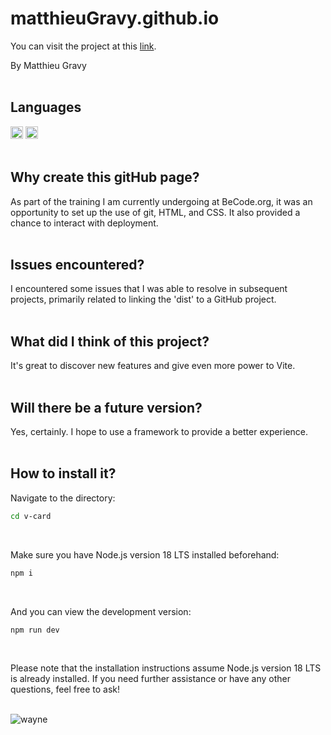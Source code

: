 # matthieuGravy.github.io
You can visit the project at this [link](https://matthieugravy.github.io/).

By Matthieu Gravy
<br/>
<br/>
## Languages
<img height="20px" src="https://img.shields.io/badge/Sass-CC6699?style=for-the-badge&logo=sass&logoColor=white" alt="sass" title="sass"/> <img height="20px" src="https://img.shields.io/badge/HTML5-E34F26?style=for-the-badge&logo=html5&logoColor=white" alt="html" title="html"/>
<br/>
<br/>
## Why create this gitHub page?
As part of the training I am currently undergoing at BeCode.org, it was an opportunity to set up the use of git, HTML, and CSS. It also provided a chance to interact with deployment.
<br/>
<br/>
## Issues encountered?
I encountered some issues that I was able to resolve in subsequent projects, primarily related to linking the 'dist' to a GitHub project. 
<br/>
<br/>
## What did I think of this project?
It's great to discover new features and give even more power to Vite.
<br/>
<br/>
## Will there be a future version?
Yes, certainly. I hope to use a framework to provide a better experience.
<br/>
<br/>
## How to install it? 
Navigate to the directory:
```sh
cd v-card
```

<br/>

Make sure you have Node.js version 18 LTS installed beforehand:
```sh
npm i
```
<br/>

And you can view the development version:
```sh
npm run dev
```
<br/>

Please note that the installation instructions assume Node.js version 18 LTS is already installed. If you need further assistance or have any other questions, feel free to ask!
<br/>
<br/>

![wayne](https://media0.giphy.com/media/3oEjI8vagntG7EDxgQ/giphy.gif?cid=ecf05e4724s96ryt3gbe4sqj60txpiep00aht6icivsf5bam&ep=v1_gifs_search&rid=giphy.gif&ct=g)

